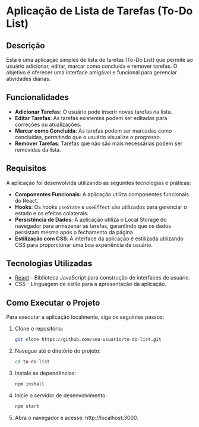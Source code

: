 # Aplicação de Lista de Tarefas (To-Do List)

## Descrição

Esta é uma aplicação simples de lista de tarefas (To-Do List) que permite ao usuário adicionar, editar, marcar como concluída e remover tarefas. O objetivo é oferecer uma interface amigável e funcional para gerenciar atividades diárias.

## Funcionalidades

- **Adicionar Tarefas**: O usuário pode inserir novas tarefas na lista.
- **Editar Tarefas**: As tarefas existentes podem ser editadas para correções ou atualizações.
- **Marcar como Concluída**: As tarefas podem ser marcadas como concluídas, permitindo que o usuário visualize o progresso.
- **Remover Tarefas**: Tarefas que não são mais necessárias podem ser removidas da lista.

## Requisitos

A aplicação foi desenvolvida utilizando as seguintes tecnologias e práticas:

- **Componentes Funcionais**: A aplicação utiliza componentes funcionais do React.
- **Hooks**: Os hooks `useState` e `useEffect` são utilizados para gerenciar o estado e os efeitos colaterais.
- **Persistência de Dados**: A aplicação utiliza o Local Storage do navegador para armazenar as tarefas, garantindo que os dados persistam mesmo após o fechamento da página.
- **Estilização com CSS**: A interface da aplicação é estilizada utilizando CSS para proporcionar uma boa experiência de usuário.

## Tecnologias Utilizadas

- [React](https://reactjs.org/) - Biblioteca JavaScript para construção de interfaces de usuário.
- CSS - Linguagem de estilo para a apresentação da aplicação.

## Como Executar o Projeto

Para executar a aplicação localmente, siga os seguintes passos:

1. Clone o repositório:
   ```bash
   git clone https://github.com/seu-usuario/to-do-list.git
   
2. Navegue até o diretório do projeto:
   ```bash
   cd to-do-list
   
3. Instale as dependências:
   ```bash
   npm install

4. Inicie o servidor de desenvolvimento:
   ```bash
   npm start

5. Abra o navegador e acesse: http://localhost:3000.
